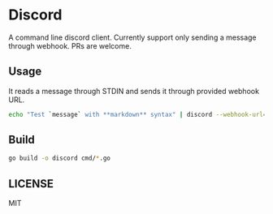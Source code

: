 # Discord

A command line discord client. Currently support only sending a message through webhook. PRs are welcome.

## Usage

It reads a message through STDIN and sends it through provided webhook URL.

```sh
echo "Test `message` with **markdown** syntax" | discord --webhook-url='https://discordapp.com/api/webhooks/1234/AbCD
```

## Build

```sh
go build -o discord cmd/*.go
```

## LICENSE

MIT
